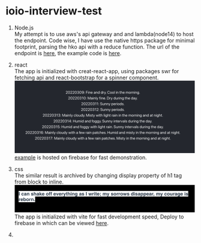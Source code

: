 # ioio-interview-test

1. Node.js\
My attempt is to use aws's api gateway and and lambda(node14) to host the endpoint.
Code wise, I have use the native https package for minimal footprint, parsing the hko api with a reduce function.
The url of the endpoint is [here](https://oxihr4s9a6.execute-api.ca-central-1.amazonaws.com/prod/9daysweather), the example code is [here](./test1.js).

2. react\
The app is initialized with creat-react-app, using packages swr for fetching api and react-bootstrap for a spinner component.\
![](img/test2.png)
[example](https://ioio-test2.web.app/) is hosted on firebase for fast demonstration.

3. css\
The similar result is archived by changing display property of h1 tag from block to inline.
![](img/test3.png)
The app is initialized with vite for fast development speed, Deploy to firebase in which can be viewed [here](https://ioio-test3.web.app/).

4.